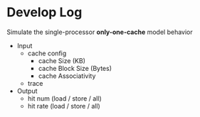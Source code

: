 <!-- # Introduction
通过 c/c++ 模拟 cache 行为.
Cache simulator -->

# Develop Log

Simulate the single-processor **only-one-cache** model behavior

- Input 
  - cache config
    - cache Size (KB)                
    - cache Block Size (Bytes) 
    - cache Associativity  
  - trace
- Output
  - hit num (load / store / all)
  - hit rate (load / store / all)